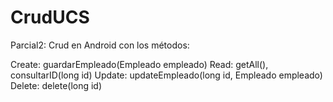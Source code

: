 # CrudUCS
Parcial2: Crud en Android con los métodos:

  Create: guardarEmpleado(Empleado empleado)
  Read: getAll(), consultarID(long id)
  Update: updateEmpleado(long id, Empleado empleado)
  Delete: delete(long id) 
  
  
